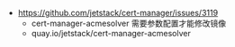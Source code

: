 
* https://github.com/jetstack/cert-manager/issues/3119
    * cert-manager-acmesolver 需要参数配置才能修改镜像
    * quay.io/jetstack/cert-manager-acmesolver
